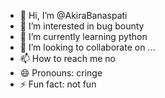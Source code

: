 - 👋 Hi, I’m @AkiraBanaspati
- 👀 I’m interested in bug bounty
- 🌱 I’m currently learning python
- 💞️ I’m looking to collaborate on ...
- 📫 How to reach me no
- 😄 Pronouns: cringe
- ⚡ Fun fact: not fun

<!---
AkiraBanaspati/AkiraBanaspati is a ✨ special ✨ repository because its `README.md` (this file) appears on your GitHub profile.
You can click the Preview link to take a look at your changes.
--->
